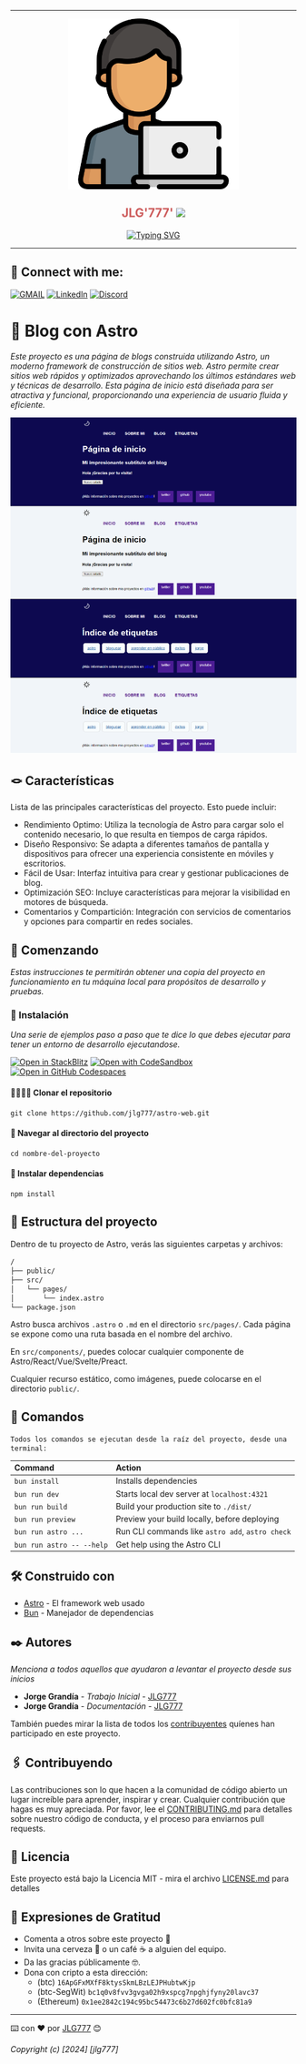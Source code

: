 <hr>
<div>
<p style = 'text-align:center'>
<img align="center" src="public/programador.png" alt="JuveYell" width="300px">
</p>
</div>

<h2 align="center" style="color:#CD5C5C">JLG'777' <img
src="https://github.com/blackcater/blackcater/raw/main/images/Hi.gif" height="22" /></h2>

<p align="center">
<a href="https://git.io/typing-svg"><img src="https://readme-typing-svg.demolab.com?font=Fira+Code&duration=4000&pause=1000&multiline=true&random=false&width=435&lines=Un+proyecto+creado+por+J0RG1T0" alt="Typing SVG" /></a>
</p>
<hr>

## 📧 Connect with me:

[![GMAIL](https://img.shields.io/badge/Gmail-Gmail?style=white&logo=Gmail&logoColor=white&color=%23EA4335)](mailto:proyectojlg777@gmail.com)
[![LinkedIn](https://img.shields.io/badge/LinkedIn-LinkedIn?style=white&logo=LinkedIn&logoColor=white&color=%230A66C2)](https://www.linkedin.com/in/dev-jlg-18ba1a2b8?utm_source=share&utm_campaign=share_via&utm_content=profile&utm_medium=android_app)
[![Discord](https://img.shields.io/badge/Discord-Discord?style=white&logo=Discord&logoColor=white&color=%235865F2)](jorgeg777#9720)

# 🎫 Blog con Astro

_Este proyecto es una página de blogs construida utilizando Astro, un moderno framework de construcción de sitios web. Astro permite crear sitios web rápidos y optimizados aprovechando los últimos estándares web y técnicas de desarrollo. Esta página de inicio está diseñada para ser atractiva y funcional, proporcionando una experiencia de usuario fluida y eficiente._

![Logo de Proyecto](./public/Astro-MPA.png)

## 🪢 Características

Lista de las principales características del proyecto. Esto puede incluir:

- Rendimiento Optimo: Utiliza la tecnología de Astro para cargar solo el contenido necesario, lo que resulta en tiempos de carga rápidos.
- Diseño Responsivo: Se adapta a diferentes tamaños de pantalla y dispositivos para ofrecer una experiencia consistente en móviles y escritorios.
- Fácil de Usar: Interfaz intuitiva para crear y gestionar publicaciones de blog.
- Optimización SEO: Incluye características para mejorar la visibilidad en motores de búsqueda.
- Comentarios y Compartición: Integración con servicios de comentarios y opciones para compartir en redes sociales.

## 🚀 Comenzando

_Estas instrucciones te permitirán obtener una copia del proyecto en funcionamiento en tu máquina local para propósitos de desarrollo y pruebas._

### 🔧 Instalación

_Una serie de ejemplos paso a paso que te dice lo que debes ejecutar para tener un entorno de desarrollo ejecutandose._

[![Open in StackBlitz](https://developer.stackblitz.com/img/open_in_stackblitz.svg)](https://stackblitz.com/github/withastro/astro/tree/latest/examples/minimal)
[![Open with CodeSandbox](https://assets.codesandbox.io/github/button-edit-lime.svg)](https://codesandbox.io/p/sandbox/github/withastro/astro/tree/latest/examples/minimal)
[![Open in GitHub Codespaces](https://github.com/codespaces/badge.svg)](https://codespaces.new/withastro/astro?devcontainer_path=.devcontainer/minimal/devcontainer.json)

#### 🧍‍♂️🧍‍♂️ Clonar el repositorio

```
git clone https://github.com/jlg777/astro-web.git
```

#### 🚢 Navegar al directorio del proyecto

```
cd nombre-del-proyecto
```

#### 🚨 Instalar dependencias

```
npm install
```

## 🚀 Estructura del proyecto

Dentro de tu proyecto de Astro, verás las siguientes carpetas y archivos:

```text
/
├── public/
├── src/
│   └── pages/
│       └── index.astro
└── package.json
```

Astro busca archivos `.astro` o `.md` en el directorio `src/pages/`. Cada página se expone como una ruta basada en el nombre del archivo.

En `src/components/`, puedes colocar cualquier componente de Astro/React/Vue/Svelte/Preact.

Cualquier recurso estático, como imágenes, puede colocarse en el directorio `public/`.

## 🧞 Comandos

    Todos los comandos se ejecutan desde la raíz del proyecto, desde una terminal:

| Command                   | Action                                           |
| :------------------------ | :----------------------------------------------- |
| `bun install`             | Installs dependencies                            |
| `bun run dev`             | Starts local dev server at `localhost:4321`      |
| `bun run build`           | Build your production site to `./dist/`          |
| `bun run preview`         | Preview your build locally, before deploying     |
| `bun run astro ...`       | Run CLI commands like `astro add`, `astro check` |
| `bun run astro -- --help` | Get help using the Astro CLI                     |

## 🛠️ Construido con

- [Astro](http://www.https://docs.astro.build/es/getting-started/) - El framework web usado
- [Bun](https://bun.sh/docs/bundler) - Manejador de dependencias

## ✒️ Autores

_Menciona a todos aquellos que ayudaron a levantar el proyecto desde sus inicios_

- **Jorge Grandía** - _Trabajo Inicial_ - [JLG777](https://github.com/jlg777)
- **Jorge Grandía** - _Documentación_ - [JLG777](#jlg777)

También puedes mirar la lista de todos los [contribuyentes](https://github.com/your/project/contributors) quíenes han participado en este proyecto.

## 🖇️ Contribuyendo

Las contribuciones son lo que hacen a la comunidad de código abierto un lugar increíble para aprender, inspirar y crear. Cualquier contribución que hagas es muy apreciada. Por favor, lee el [CONTRIBUTING.md](https://gist.github.com/brayandiazc/xxxxxx) para detalles sobre nuestro código de conducta, y el proceso para enviarnos pull requests.

## 📄 Licencia

Este proyecto está bajo la Licencia MIT - mira el archivo [LICENSE.md](LICENSE.md) para detalles

## 🎁 Expresiones de Gratitud

- Comenta a otros sobre este proyecto 📢
- Invita una cerveza 🍺 o un café ☕ a alguien del equipo.
- Da las gracias públicamente 🤓.
- Dona con cripto a esta dirección:
  - (btc) `16ApGFxMXfF8ktysSkmLBzLEJPHubtwKjp`
  - (btc-SegWit) `bc1q0v8fvv3gvga02h9xspcg7npghjfyny20lavc37`
  - (Ethereum) `0x1ee2842c194c95bc54473c6b27d602fc0bfc81a9`

---

⌨️ con ❤️ por [JLG777](https://github.com/jlg777) 😊

_Copyright (c) [2024] [jlg777]_

